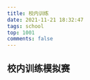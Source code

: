 ```yaml
---
title: 校内训练
date: 2021-11-21 18:32:47
tags: school
top: 1001
comments: false
---
```


## 校内训练模拟赛
<!-- more -->
